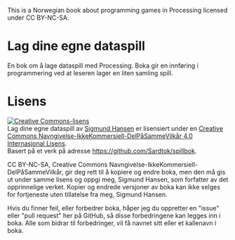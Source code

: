 This is a Norwegian book about programming games in Processing licensed under CC BY-NC-SA.

# Lag dine egne dataspill

En bok om å lage dataspill med Processing. Boka gir en innføring i programmering ved at leseren lager en liten samling spill.

# Lisens

<a rel="license" href="http://creativecommons.org/licenses/by-nc-sa/4.0/"><img alt="Creative Commons-lisens" style="border-width:0" src="https://i.creativecommons.org/l/by-nc-sa/4.0/88x31.png" /></a><br /><span xmlns:dct="http://purl.org/dc/terms/" property="dct:title">Lag dine egne dataspill</span> av <a xmlns:cc="http://creativecommons.org/ns#" href="http://sigmund-hansen.com" property="cc:attributionName" rel="cc:attributionURL">Sigmund Hansen</a> er lisensiert under en <a rel="license" href="http://creativecommons.org/licenses/by-nc-sa/4.0/">Creative Commons Navngivelse-IkkeKommersiell-DelPåSammeVilkår 4.0 Internasjonal Lisens</a>.<br />Basert på et verk på adresse <a xmlns:dct="http://purl.org/dc/terms/" href="https://github.com/Sardtok/spillbok" rel="dct:source">https://github.com/Sardtok/spillbok</a>.

CC BY-NC-SA, Creative Commons Navngivelse-IkkeKommersiell-DelPåSammeVilkår, gir deg rett til å kopiere og endre boka, men den må gis ut under samme lisens og oppgi meg, Sigmund Hansen, som forfatter av det opprinnelige verket. Kopier og endrede versjoner av boka kan ikke selges for fortjeneste uten tillatelse fra meg, Sigmund Hansen.

Hvis du finner feil, eller forbedrer boka, håper jeg du oppretter en "issue" eller "pull request" her på GitHub, så disse forbedringene kan legges inn i boka. Alle som bidrar til forbedringer, vil få navnet sitt eller et kallenavn i boka.
